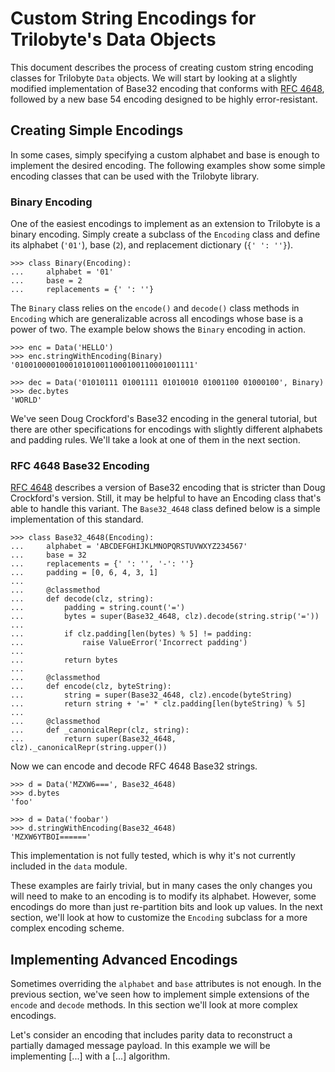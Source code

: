 Custom String Encodings for Trilobyte's Data Objects
====================================================

This document describes the process of creating custom string encoding classes
for Trilobyte `Data` objects. We will start by looking at a slightly modified
implementation of Base32 encoding that conforms with [RFC 4648](http://tools.ietf.org/html/rfc4648), followed
by a new base 54 encoding designed to be highly error-resistant.


Creating Simple Encodings
-------------------------

In some cases, simply specifying a custom alphabet and base is enough to
implement the desired encoding. The following examples show some simple
encoding classes that can be used with the Trilobyte library.

### Binary Encoding

One of the easiest encodings to implement as an extension to Trilobyte is a
binary encoding. Simply create a subclass of the `Encoding` class and define
its alphabet (`'01'`), base (`2`), and replacement dictionary (`{' ': ''}`).

	>>> class Binary(Encoding):
	...     alphabet = '01'
	...     base = 2
	...     replacements = {' ': ''}

The `Binary` class relies on the `encode()` and `decode()` class methods in
`Encoding` which are generalizable across all encodings whose base is a power
of two. The example below shows the `Binary` encoding in action.

	>>> enc = Data('HELLO')
	>>> enc.stringWithEncoding(Binary)
	'0100100001000101010011000100110001001111'
	
	>>> dec = Data('01010111 01001111 01010010 01001100 01000100', Binary)
	>>> dec.bytes
	'WORLD'

We've seen Doug Crockford's Base32 encoding in the general tutorial, but there
are other specifications for encodings with slightly different alphabets and
padding rules. We'll take a look at one of them in the next section.

### RFC 4648 Base32 Encoding

[RFC 4648](http://tools.ietf.org/html/rfc4648) describes a version of Base32
encoding that is stricter than Doug Crockford's version. Still, it may be
helpful to have an Encoding class that's able to handle this variant. The
`Base32_4648` class defined below is a simple implementation of this standard.

	>>> class Base32_4648(Encoding):
	...     alphabet = 'ABCDEFGHIJKLMNOPQRSTUVWXYZ234567'
	...     base = 32
	...     replacements = {' ': '', '-': ''}
	...     padding = [0, 6, 4, 3, 1]
	...     
	...     @classmethod
	...     def decode(clz, string):
	...         padding = string.count('=')
	...         bytes = super(Base32_4648, clz).decode(string.strip('='))
	...         
	...         if clz.padding[len(bytes) % 5] != padding:
	...             raise ValueError('Incorrect padding')
	...         
	...         return bytes
	...     
	...     @classmethod
	...     def encode(clz, byteString):
	...         string = super(Base32_4648, clz).encode(byteString)
	...         return string + '=' * clz.padding[len(byteString) % 5]
	...     
	...     @classmethod
	...     def _canonicalRepr(clz, string):
	...         return super(Base32_4648, clz)._canonicalRepr(string.upper())

Now we can encode and decode RFC 4648 Base32 strings.

	>>> d = Data('MZXW6===', Base32_4648)
	>>> d.bytes
	'foo'
	
	>>> d = Data('foobar')
	>>> d.stringWithEncoding(Base32_4648)
	'MZXW6YTBOI======'

This implementation is not fully tested, which is why it's not currently
included in the `data` module. 

These examples are fairly trivial, but in many cases the only changes you will
need to make to an encoding is to modify its alphabet. However, some encodings
do more than just re-partition bits and look up values. In the next section,
we'll look at how to customize the `Encoding` subclass for a more complex
encoding scheme.


Implementing Advanced Encodings
-------------------------------

Sometimes overriding the `alphabet` and `base` attributes is not enough. In
the previous section, we've seen how to implement simple extensions of the
`encode` and `decode` methods. In this section we'll look at more complex
encodings.

Let's consider an encoding that includes parity data to reconstruct a
partially damaged message payload. In this example we will be implementing
[...] with a [...] algorithm.